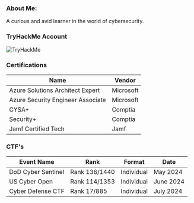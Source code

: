 

### About Me:
A curious and avid learner in the world of cybersecurity. 


### TryHackMe Account
<img src="https://tryhackme-badges.s3.amazonaws.com/CyberSauce.png" alt="TryHackMe">


### Certifications
|Name |Vendor |
|-----|-------|
| Azure Solutions Architect Expert | Microsoft |
| Azure Security Engineer Associate | Microsoft |
| CYSA+ | Comptia |
| Security+ | Comptia |
| Jamf Certified Tech | Jamf|


### CTF's

|Event Name | Rank | Format | Date |
|-----------|------|--------|------|
|DoD Cyber Sentinel| Rank 136/1440| Individual | May 2024| 
|US Cyber Open| Rank 114/1353| Individual| June 2024|
|Cyber Defense CTF | Rank 17/885| Individual| July 2024|



<!--
**CyberSauce001/CyberSauce001** is a ✨ _special_ ✨ repository because its `README.md` (this file) appears on your GitHub profile.

Here are some ideas to get you started:

- 🔭 I’m currently working on ...
- 🌱 I’m currently learning ...
- 👯 I’m looking to collaborate on ...
- 🤔 I’m looking for help with ...
- 💬 Ask me about ...
- 📫 How to reach me: ...
- 😄 Pronouns: ...
- ⚡ Fun fact: ...
-->
